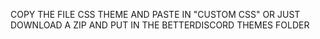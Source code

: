 COPY THE FILE CSS THEME AND PASTE IN "CUSTOM CSS" OR JUST DOWNLOAD A ZIP AND PUT IN THE BETTERDISCORD THEMES FOLDER
